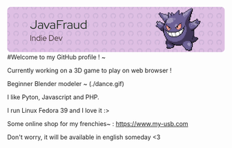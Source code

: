![Header](./banner.png)
#Welcome to my GitHub profile ! ~

Currently working on a 3D game to play on web browser !

Beginner Blender modeler ~
(./dance.gif)

I like Pyton, Javascript and PHP. 

I run Linux Fedora 39 and I love it :>

Some online shop for my frenchies~ :
https://www.my-usb.com

Don't worry, it will be available in english someday <3
